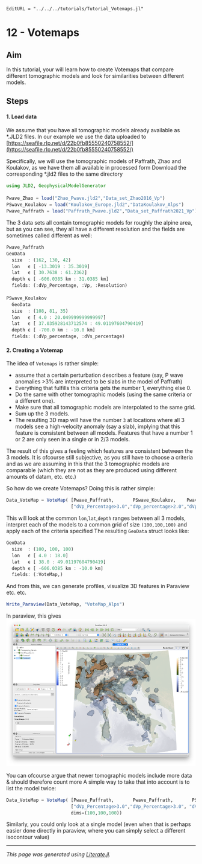 ```@meta
EditURL = "../../../tutorials/Tutorial_Votemaps.jl"
```

# 12 - Votemaps

## Aim
In this tutorial, your will learn how to create Votemaps that compare different tomographic models and look for similarities between different models.

## Steps

#### 1. Load data
We assume that you have all tomographic models already available as *.JLD2 files. In our example we use the data uploaded to
[https://seafile.rlp.net/d/22b0fb85550240758552/](https://seafile.rlp.net/d/22b0fb85550240758552/)

Specifically, we will use the tomographic models of Paffrath, Zhao and Koulakov, as we have them all available in processed form
Download the corresponding *.jld2 files to the same directory

```julia
using JLD2, GeophysicalModelGenerator

Pwave_Zhao = load("Zhao_Pwave.jld2","Data_set_Zhao2016_Vp")
PSwave_Koulakov = load("Koulakov_Europe.jld2","DataKoulakov_Alps")
Pwave_Paffrath = load("Paffrath_Pwave.jld2","Data_set_Paffrath2021_Vp")
```

The 3 data sets all contain tomographic models for roughly the alpine area, but as you can see, they all have a different resolution and the fields are sometimes called different as well:

```julia
Pwave_Paffrath
GeoData
  size  : (162, 130, 42)
  lon   ϵ [ -13.3019 : 35.3019]
  lat   ϵ [ 30.7638 : 61.2362]
  depth ϵ [ -606.0385 km : 31.0385 km]
  fields: (:dVp_Percentage, :Vp, :Resolution)

PSwave_Koulakov
  GeoData
  size  : (108, 81, 35)
  lon   ϵ [ 4.0 : 20.049999999999997]
  lat   ϵ [ 37.035928143712574 : 49.01197604790419]
  depth ϵ [ -700.0 km : -10.0 km]
  fields: (:dVp_percentage, :dVs_percentage)
```

#### 2. Creating a Votemap
The idea of `Votemaps` is rather simple:
- assume that a certain perturbation describes a feature (say, P wave anomalies >3% are interpreted to be slabs in the model of Paffrath)
- Everything that fulfills this criteria gets the number 1, everything else 0.
- Do the same with other tomographic models (using the same criteria or a different one).
- Make sure that all tomographic models are interpolated to the same grid.
- Sum up the 3 models.
- The resulting 3D map will have the number `3` at locations where all 3 models see a high-velocity anomaly (say a slab), implying that this feature is consistent between all models. Features that have a number 1 or 2 are only seen in a single or in 2/3 models.

The result of this gives a feeling which features are consistent between the 3 models. It is ofcourse still subjective, as you still have to choose a criteria and as we are assuming in this that the 3 tomographic models are comparable (which they are not as they are produced using different amounts of datam, etc. etc.)

So how do we create Votemaps?
Doing this is rather simple:

```julia
Data_VoteMap = VoteMap( [Pwave_Paffrath,       PSwave_Koulakov,    Pwave_Zhao],
                        ["dVp_Percentage>3.0","dVp_percentage>2.0","dVp_Percentage>2.0"], dims=(100,100,100))
```

This will look at the common `lon`,`lat`,`depth` ranges between all 3 models, interpret each of the models to a common grid of size `(100,100,100)` and apply each of the criteria specified
The resulting `GeoData` struct looks like:

```julia
GeoData
  size  : (100, 100, 100)
  lon   ϵ [ 4.0 : 18.0]
  lat   ϵ [ 38.0 : 49.01197604790419]
  depth ϵ [ -606.0385 km : -10.0 km]
  fields: (:VoteMap,)
```

And from this, we can generate profiles, visualize 3D features in Paraview etc. etc.

```julia
Write_Paraview(Data_VoteMap, "VoteMap_Alps")
```

In paraview, this gives
![Tutorial_VoteMap](../assets/img/Tutorial_VoteMap.png)

You can ofcourse argue that newer tomographic models include more data & should therefore count more
A simple way to take that into account is to list the model twice:

```julia
Data_VoteMap = VoteMap( [Pwave_Paffrath,       Pwave_Paffrath,       PSwave_Koulakov,    Pwave_Zhao],
                        ["dVp_Percentage>3.0","dVp_Percentage>3.0", "dVp_percentage>2.0","dVp_Percentage>2.0"],
                        dims=(100,100,100))
```

Similarly, you could only look at a single model (even when that is perhaps easier done directly in paraview, where you can simply select a different isocontour value)

---

*This page was generated using [Literate.jl](https://github.com/fredrikekre/Literate.jl).*

